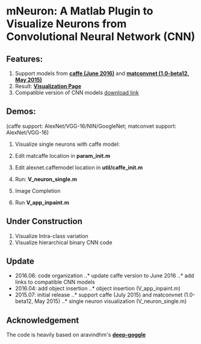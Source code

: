 # mNeuron: A Matlab Plugin to Visualize Neurons from Convolutional Neural Network (CNN)

## Features:
1. Support models from [**caffe (June 2016)**](https://github.com/BVLC/caffe) and [**matconvnet (1.0-beta12, May 2015)**](http://www.vlfeat.org/matconvnet/)
2. Result: [**Visualization Page**](http://vision03.csail.mit.edu/cnn_art/index.html)
3. Compatible version of CNN models [download link](http://vision03.csail.mit.edu/manip/HITs_vimeo/mNeuron/)

## Demos:
(caffe support: AlexNet/VGG-16/NIN/GoogleNet; matconvet support: AlexNet/VGG-16)

1. Visualize single neurons with caffe model:
  1. Edit matcaffe location in **param_init.m**
  2. Edit alexnet.caffemodel location in **util/caffe_init.m**
  3. Run: **V_neuron_single.m**

1. Image Completion
  1. Run **V_app_inpaint.m** 

## Under Construction
1. Visualize Intra-class variation
2. Visualize hierarchical binary CNN code

## Update
* 2016.06: code organization
..* update caffe version to June 2016
..* add links to compatible CNN models
* 2016.04: add object insertion
..* object insertion (V_app_inpaint.m)
* 2015.07: initial release
..* support caffe (July 2015) and matconvnet (1.0-beta12, May 2015)
..* single neuron visualization (V_neuron_single.m)

## Acknowledgement
The code is heavily based on aravindhm's [**deep-goggle**](https://github.com/aravindhm/deep-goggle)
